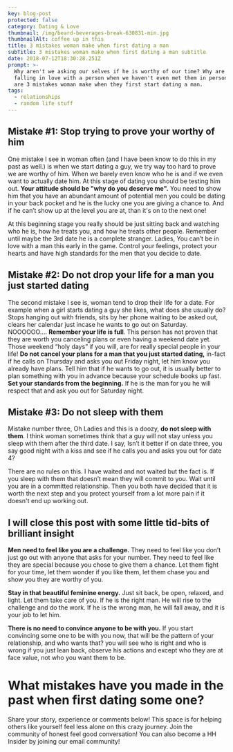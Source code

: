 ```yaml
---
key: blog-post
protected: false
category: Dating & Love
thumbnail: /img/beard-beverages-break-630831-min.jpg
thumbnailAlt: coffee up in this
title: 3 mistakes woman make when first dating a man
subTitle: 3 mistakes woman make when first dating a man subtitle
date: 2018-07-12T18:30:28.251Z
prompt: >-
  Why aren't we asking our selves if he is worthy of our time? Why are we
  falling in love with a person when we haven't even met them in person?  Here
  are 3 mistakes woman make when they first start dating a man.
tags:
  - relationships
  - random life stuff
---
```


## Mistake #1: Stop trying to prove your worthy of him

One mistake I see in woman often (and I have been know to do this in my past as well.) is when we start dating a guy, we try way too hard to prove we are worthy of him. When we barely even know who he is and if we even want to actually date him. At this stage of dating you should be testing him out. **Your attitude should be "why do you deserve me".** You need to show him that you have an abundant amount of potential men you could be dating in your back pocket and he is the lucky one you are giving a chance to. And if he can’t show up at the level you are at, than it's on to the next one!

At this beginning stage you really should be just sitting back and watching who he is, how he treats you, and how he treats other people. Remember until maybe the 3rd date he is a complete stranger. Ladies, You can’t be in love with a man this early in the game. Control your feelings, protect your hearts and have high standards for the men that you decide to date.

## Mistake #2: Do not drop your life for a man you just started dating

The second mistake I see is, woman tend to drop their life for a date. For example when a girl starts dating a guy she likes, what does she usually do? Stops hanging out with friends, sits by her phone waiting to be asked out, clears her calendar just incase he wants to go out on Saturday. NOOOOOO…. **Remember your life is full**. This person has not proven that they are worth you canceling plans or even having a weekend date yet. Those weekend “holy days” if you will, are for really special people in your life! **Do not cancel your plans for a man that you just started dating,** in-fact if he calls on Thursday and asks you out Friday night, let him know you already have plans. Tell him that if he wants to go out, it is usually better to plan something with you in advance because your schedule books up fast. **Set your standards from the beginning.** If he is the man for you he will respect that and ask you out for Saturday night.

## Mistake #3: Do not sleep with them

Mistake number three, Oh Ladies and this is a doozy, **do not sleep with them**. I think woman sometimes think that a guy will not stay unless you sleep with them after the third date. I say, Isn’t it better if on date three, you say good night with a kiss and see if he calls you and asks you out for date 4?

There are no rules on this. I have waited and not waited but the fact is. If you sleep with them that doesn’t mean they will commit to you. Wait until you are in a committed relationship. Then you both have decided that it is worth the next step and you protect yourself from a lot more pain if it doesn't end up working out.

## I will close this post with some little tid-bits of brilliant insight

**Men need to feel like you are a challenge.** They need to feel like you don’t just go out with anyone that asks for your number. They need to feel like they are special because you chose to give them a chance. Let them fight for your time, let them wonder if you like them, let them chase you and show you they are worthy of you.

**Stay in that beautiful feminine energy.** Just sit back, be open, relaxed, and light. Let them take care of you. If he is the right man. He will rise to the challenge and do the work. If he is the wrong man, he will fall away, and it is your job to let him.

**There is no need to convince anyone to be with you.** If you start convincing some one to be with you now, that will be the pattern of your relationship, and who wants that? you will see who is right and who is wrong if you just lean back, observe his actions and except who they are at face value, not who you want them to be.

# What mistakes have you made in the past when first dating some one?

Share your story, experience or comments below! This space is for helping others like yourself feel less alone on this crazy journey. Join the community of honest feel good conversation! You can also become a HH Insider by joining our email community!
